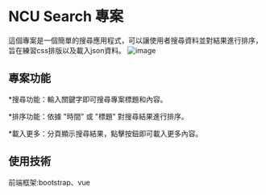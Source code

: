 # NCU Search 專案
這個專案是一個簡單的搜尋應用程式，可以讓使用者搜尋資料並對結果進行排序，旨在練習css排版以及載入json資料。
![image](https://github.com/user-attachments/assets/6d4c69f8-fda7-46f3-a568-e30257e9a69b)

## 專案功能
*搜尋功能：輸入關鍵字即可搜尋專案標題和內容。

*排序功能：依據 "時間" 或 "標題" 對搜尋結果進行排序。

*載入更多：分頁顯示搜尋結果，點擊按鈕即可載入更多內容。

## 使用技術
前端框架:bootstrap、vue


